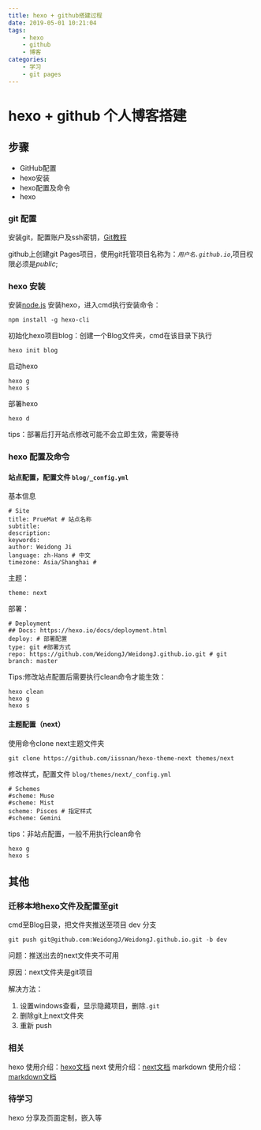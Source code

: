 ```yaml
---
title: hexo + github搭建过程
date: 2019-05-01 10:21:04
tags:
    - hexo
    - github
    - 博客
categories:
    - 学习
    - git pages
---
```

# hexo + github 个人博客搭建
## 步骤
* GitHub配置
* hexo安装
* hexo配置及命令
* hexo

### git 配置
安装git，配置账户及ssh密钥，[Git教程][git_url]

github上创建git Pages项目，使用git托管项目名称为：*`用户名.github.io`*,项目权限必须是*public*;

### hexo 安装
安装[node.js][]
安装hexo，进入cmd执行安装命令：

    npm install -g hexo-cli
初始化hexo项目blog：创建一个Blog文件夹，cmd在该目录下执行

    hexo init blog
启动hexo 

    hexo g
    hexo s

部署hexo

    hexo d
tips：部署后打开站点修改可能不会立即生效，需要等待

### hexo 配置及命令
#### 站点配置，配置文件 `blog/_config.yml`

基本信息

    # Site
    title: PrueMat # 站点名称
    subtitle:
    description: 
    keywords:
    author: Weidong Ji
    language: zh-Hans # 中文
    timezone: Asia/Shanghai # 
    
主题：

    theme: next

部署：

    # Deployment
    ## Docs: https://hexo.io/docs/deployment.html
    deploy: # 部署配置
    type: git #部署方式
    repo: https://github.com/WeidongJ/WeidongJ.github.io.git # git
    branch: master

Tips:修改站点配置后需要执行clean命令才能生效：

    hexo clean
    hexo g
    hexo s

#### 主题配置（next）
使用命令clone next主题文件夹

    git clone https://github.com/iissnan/hexo-theme-next themes/next
修改样式，配置文件 `blog/themes/next/_config.yml` 

    # Schemes
    #scheme: Muse
    #scheme: Mist
    scheme: Pisces # 指定样式
    #scheme: Gemini

tips：非站点配置，一般不用执行clean命令

    hexo g
    hexo s

## 其他
### 迁移本地hexo文件及配置至git
cmd至Blog目录，把文件夹推送至项目 dev 分支

    git push git@github.com:WeidongJ/WeidongJ.github.io.git -b dev
问题：推送出去的next文件夹不可用

原因：next文件夹是git项目

解决方法：
1. 设置windows查看，显示隐藏项目，删除`.git`
2. 删除git上next文件夹
3. 重新 push

### 相关
hexo 使用介绍：[hexo文档][hexo_doc]
next 使用介绍：[next文档][next_doc]
markdown 使用介绍：[markdown文档][markdown_doc]
### 待学习
hexo 分享及页面定制，嵌入等

[git_url]: 'https://www.liaoxuefeng.com/wiki/0013739516305929606dd18361248578c67b8067c8c017b000' "廖雪峰 Git教程"
[node.js]: 'https://nodejs.org/en/download/' "Node.js"
[hexo_doc]: 'https://hexo.io/zh-cn/docs/' "hexo doc"
[next_doc]: 'https://theme-next.org/docs/' "next doc"
[markdown_doc]: 'http://www.markdown.cn/' "markdown doc"